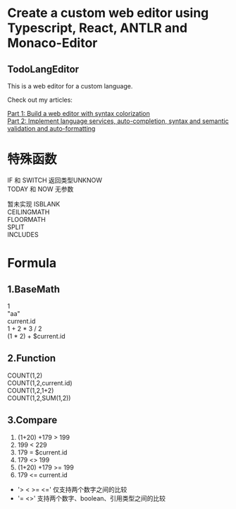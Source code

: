 # Create a custom web editor using Typescript, React, ANTLR and Monaco-Editor
## TodoLangEditor
This is a web editor for a custom language.

Check out my articles:  
  
[Part 1: Build a web editor with syntax colorization](https://medium.com/better-programming/create-a-custom-web-editor-using-typescript-react-antlr-and-monaco-editor-part-1-2f710c69c18c)  
[Part 2: Implement language services, auto-completion, syntax and semantic validation and auto-formatting](https://medium.com/better-programming/create-a-custom-web-editor-using-typescript-react-antlr-and-monaco-editor-bcfc7554e446)  


# 特殊函数
IF 和 SWITCH 返回类型UNKNOW  
TODAY 和 NOW 无参数 

暂未实现
ISBLANK  
CEILINGMATH  
FLOORMATH  
SPLIT  
INCLUDES  

# Formula
## 1.BaseMath
1  
"aa"  
current.id  
1 + 2 * 3 / 2  
(1 * 2) + $current.id  

## 2.Function
COUNT(1,2)  
COUNT(1,2,current.id)  
COUNT(1,2,1+2)  
COUNT(1,2,SUM(1,2))  

## 3.Compare
1. (1+20) +179 > 199
2. 199 < 229
3. 179 = $current.id
4. 179 <> 199
5. (1+20) +179 >= 199
6. 179 <= current.id

+ '> < >= <=' 仅支持两个数字之间的比较
+ '= <>' 支持两个数字、boolean、引用类型之间的比较
